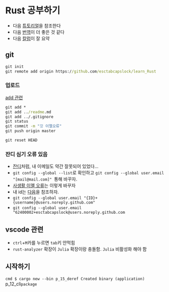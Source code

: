 # Rust 공부하기

- 다음 [튜토리얼](https://doc.rust-lang.org/stable/book)을 참조한다
- 다음 [번역](https://rinthel.github.io/rust-lang-book-ko/)이 더 좋은 것 같다
- 다음 [칼럼](https://blog.appleseed.dev/post/fascinated-by-rust-in-a-week/)이 잘 요약




## git
```cmd
git init
git remote add origin https://github.com/esctabcapslock/learn_Rust
```
### 업로드
[add 관련](https://linuxize.com/post/gitignore-ignoring-files-in-git/)
```cmd
git add *
git add ../readme.md
git add ../.gitignore
git status
git commit -m "깃 이멜오류"
git push origin master
```

```cmd
git reset HEAD 
```

### 잔디 심기 오류 있음

- [잔디](https://txegg.tistory.com/107)처럼, 내 이메일도 약간 잘못되어 있었다...
- `git config --global --list`로 확인하고 `git config --global user.email "[mail@mail.com]" `통해 바꾸자.
- [사생활 이멜 오류](https://stackoverflow.com/questions/43863522/error-your-push-would-publish-a-private-email-address)는 이렇게 바꾸자
- 내 id는 [다음](https://stackoverflow.com/questions/17308954/where-can-i-find-the-github-id-in-my-account)을 참조하자.
- `git config --global user.email "{ID}+{username}@users.noreply.github.com"`
- `git config --global user.email "62400002+esctabcapslock@users.noreply.github.com`

## vscode 관련

- `ctrl`+`M`카를 누르면 `tab`키 안먹힘
- `rust-analyzer` 확장이 `Julia` 확장이랑 충돌함.  `Julia` 비활성화 해야 함


## 시작하기
`cmd
$ cargo new --bin p_15_deref
     Created binary (application) `p_12_cli` package
`